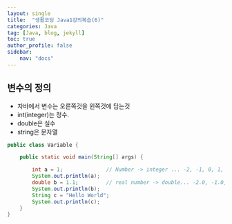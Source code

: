 ```yaml
---
layout: single
title:  "생활코딩 Java1강의복습(6)"
categories: Java
tag: [Java, blog, jekyll]
toc: true
author_profile: false
sidebar:
    nav: "docs"
---
```

## 변수의 정의

- 자바에서 변수는 오른쪽것을 왼쪽것에 담는것
- int(integer)는 정수.
- double은 실수
- string은 문자열

```java
public class Variable {

	public static void main(String[] args) {

		int a = 1; 				// Number -> integer ... -2, -1, 0, 1, 2 ...
		System.out.println(a);
		double b = 1.1; 		// real number -> double... -2.0, -1.0, 0.0, 1.1 ...
		System.out.println(b);
		String c = "Hello World";
		System.out.println(c);
	}
}
```